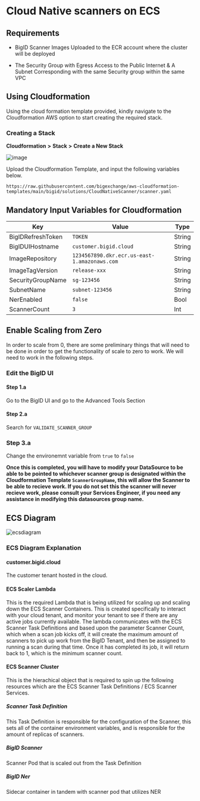# Cloud Native scanners on ECS

## Requirements


* BigID Scanner Images Uploaded to the ECR account where the cluster will be deployed

* The Security Group with Egress Access to the Public Internet & A Subnet Corresponding with the same Security group within the same VPC


## Using Cloudformation



Using the cloud formation template provided, kindly navigate to the Cloudformation AWS option to start creating the required stack.

### Creating a Stack

**Cloudformation** **>** **Stack** **>** **Create a New Stack**

![image](https://github.com/bigexchange/aws-cloudformation-templates/assets/34100385/28b47a8c-e271-4fa0-97b4-4aded668195e)


Upload the Cloudformation Template, and input the following variables below.

```
https://raw.githubusercontent.com/bigexchange/aws-cloudformation-templates/main/bigid/solutions/CloudNativeScanner/scanner.yaml
```

## Mandatory Input Variables for Cloudformation


| Key               | Value                                        | Type   |
|-------------------|----------------------------------------------|--------|
| BigIDRefreshToken | `TOKEN`                                      | String |
| BigIDUIHostname   | `customer.bigid.cloud`                       | String |
| ImageRepository   | `1234567890.dkr.ecr.us-east-1.amazonaws.com` | String |
| ImageTagVersion   | `release-xxx`                                | String |
| SecurityGroupName | `sg-123456`                                  | String |
| SubnetName        | `subnet-123456`                              | String |
| NerEnabled        | `false`                                      | Bool   |
| ScannerCount      | `3`                                          | Int    |


## Enable Scaling from Zero
In order to scale from 0, there are some preliminary things that will need to be done in order to get the functionality of scale to zero to work. We will need to work in the following steps.

### Edit the BigID UI
#### Step 1.a
 Go to the BigID UI and go to the Advanced Tools Section
#### Step 2.a
Search for `VALIDATE_SCANNER_GROUP`
### Step 3.a
Change the environemnt variable from `true` to `false`

**Once this is completed, you will have to modify your DataSource to be able to be pointed to whichever scanner group is designated within the Cloudformation Template `ScannerGroupName`, this will allow the Scanner to be able to recieve work. If you do not set this the scanner will never recieve work, please consult your Services Engineer, if you need any assistance in modifying this datasources group name.**


## ECS Diagram

![ecsdiagram](https://github.com/bigexchange/aws-cloudformation-templates/assets/34100385/6d972dba-70bc-4f90-b407-56762a8581ed)


### ECS Diagram Explanation

#### customer.bigid.cloud
The customer tenant hosted in the cloud.

#### ECS Scaler Lambda
This is the required Lambda that is being utilized for scaling up and scaling down the ECS Scanner Containers. This is created specifically to interact with your cloud tenant, and monitor your tenant to see if there are any active jobs currently available. The lambda communicates with the ECS Scanner Task Definitions and based upon the parameter Scanner Count, which when a scan job kicks off, it will create the maximum amount of scanners to pick up work from the BigID Tenant, and then be assigned to running a scan during that time. Once it has completed its job, it will return back to 1, which is the minimum scanner count.

#### ECS Scanner Cluster
This is the hierachical object that is required to spin up the following resources which are the ECS Scanner Task Definitions / ECS Scanner Services.

##### Scanner Task Definition

This Task Definition is responsible for the configuration of the Scanner, this sets all of the container environment variables, and is responsible for the amount of replicas of scanners.

##### BigID Scanner

Scanner Pod that is scaled out from the Task Definition

##### BigID Ner 

Sidecar container in tandem with scanner pod that utilizes NER

